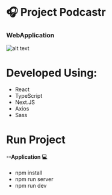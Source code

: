 # :headphones: Project Podcastr 

### WebApplication
![alt text](https://i.imgur.com/tP6ubCD.jpg)

# Developed Using: </br>
* React
* TypeScript
* Next.JS
* Axios
* Sass

# Run Project

#### --Application :computer:
* npm install
* npm run server
* npm run dev

